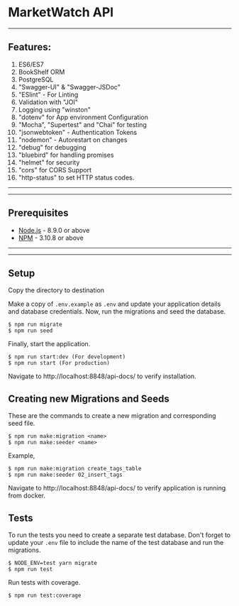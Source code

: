 
# MarketWatch API
---
## Features:
1. ES6/ES7
2. BookShelf ORM
3. PostgreSQL
4. "Swagger-UI" & "Swagger-JSDoc"
5. "ESlint" - For Linting
6. Validation with "JOI"
7. Logging using "winston"
8. "dotenv" for App environment Configuration
9. "Mocha", "Supertest" and "Chai" for testing
10. "jsonwebtoken" - Authentication Tokens
11. "nodemon" - Autorestart on changes
12. "debug" for debugging
13. "bluebird" for handling promises
14. "helmet" for security
15. "cors" for CORS Support
16. "http-status" to set HTTP status codes.
---

---
## Prerequisites

* [Node.js](https://nodejs.org) - 8.9.0 or above
* [NPM](https://docs.npmjs.com/getting-started/installing-node) - 3.10.8 or above
---

---
## Setup

Copy the directory to destination

Make a copy of `.env.example` as `.env` and update your application details and database credentials. Now, run the migrations and seed the database.

    $ npm run migrate
    $ npm run seed

Finally, start the application.

    $ npm run start:dev (For development)
    $ npm run start (For production)

Navigate to http://localhost:8848/api-docs/ to verify installation.

## Creating new Migrations and Seeds

These are the commands to create a new migration and corresponding seed file.

    $ npm run make:migration <name>
    $ npm run make:seeder <name>

Example,

    $ npm run make:migration create_tags_table
    $ npm run make:seeder 02_insert_tags


Navigate to http://localhost:8848/api-docs/ to verify application is running from docker.


## Tests

To run the tests you need to create a separate test database. Don't forget to update your `.env` file to include the name of the test database and run the migrations.

    $ NODE_ENV=test yarn migrate
    $ npm run test

Run tests with coverage.

    $ npm run test:coverage

